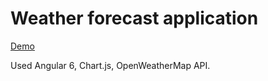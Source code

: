 # Weather forecast application
[Demo](https://bzaitsev.github.io/angular-weather-app/)

Used Angular 6, Сhart.js, OpenWeatherMap API.
